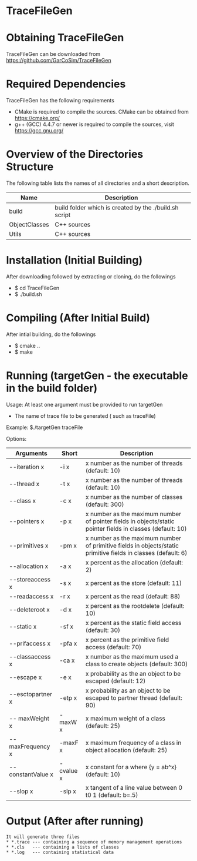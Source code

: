 # TraceFileGen

# Obtaining TraceFileGen
TraceFileGen can be downloaded from https://github.com/GarCoSim/TraceFileGen

# Required Dependencies
  TraceFileGen has the following requirements
  * CMake is required to compile the sources. CMake can be obtained from https://cmake.org/
  * g++ (GCC) 4.4.7 or newer is required to compile the sources, visit https://gcc.gnu.org/

# Overview of the Directories Structure
  The following table lists the names of all directories and a short description.
  
 Name    		| Description
 -------------- | -----------
 build   		| build folder which is created by the ./build.sh script
 ObjectClasses	| C++ sources
 Utils			| C++ sources
   
# Installation (Initial Building)
  After downloading followed by extracting or cloning, do the followings
  * $ cd TraceFileGen
  * $ ./build.sh

# Compiling (After Initial Build)
  After intial building, do the followings
  * $ cmake ..
  * $ make
  
# Running (targetGen - the executable in the build folder)
Usage: At least one argument must be provided to run targetGen
* The name of trace file to be generated ( such as traceFile)

Example: $./targetGen traceFile

Options:

  Arguments			| Short		| Description
 ------------------	| ----------| -----------
 --iteration x  	| -i x		| x number as the number of threads (default: 10)
 --thread x			| -t x		| x number as the number of threads (default: 10)
 --class x			| -c x      | x number as the number of classes (default: 300)
 --pointers x		| -p x 		| x number as the maximum number of pointer fields in objects/static pointer fields in classes (default: 10)
 --primitives x		| -pm x     | x number as the maximum number of primitive fields in objects/static primitive fields in classes (default: 6)
 --allocation x		| -a x      | x percent as the allocation (default: 2)
 --storeaccess x 	| -s x     	| x percent as the store (default: 11)
 --readaccess x		| -r x      | x percent as the read (default: 88)
 --deleteroot x		| -d x      | x percent as the rootdelete (default: 10)
 --static x			| -sf x     | x percent as the static field access (default: 30)
 --prifaccess x		| -pfa x    | x percent as the primitive field access (default: 70)
 --classaccess x	| -ca x    	| x number as the maximum used a class to create objects (default: 300)
 --escape x			| -e x      | x probability as the an object to be escaped (default: 12)
 --esctopartner x	| -etp x  	| x probability as an object to be escaped to partner thread (default: 90)
 -- maxWeight x		| -maxW x   | x maximum weight of a class (default: 25)
 -- maxFrequency x	| -maxF x   | x maximum frequency of a class in object allocation (default: 25)
 --constantValue x	| -cvalue x | x constant for a where {y = ab^x} (default: 10)
 --slop x			| -slp x  	| x tangent of a line value between 0 t0 1 (default: b=.5)
  
# Output (After after running)
	It will generate three files
	* *.trace --- containing a sequence of memory management operations 
	* *.cls   --- containing a lists of classes
	* *.log   --- containing statistical data
	